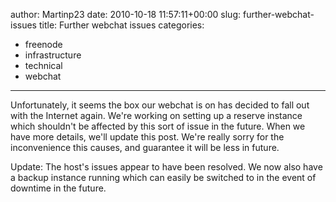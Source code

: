 author: Martinp23
date: 2010-10-18 11:57:11+00:00
slug: further-webchat-issues
title: Further webchat issues
categories:
- freenode
- infrastructure
- technical
- webchat
---

Unfortunately, it seems the box our webchat is on has decided to fall out with the Internet again. We're working on setting up a reserve instance which shouldn't be affected by this sort of issue in the future. When we have more details, we'll update this post. We're really sorry for the inconvenience this causes, and guarantee it will be less in future.



Update: The host's issues appear to have been resolved. We now also have a backup instance running which can easily be switched to in the event of downtime in the future.
